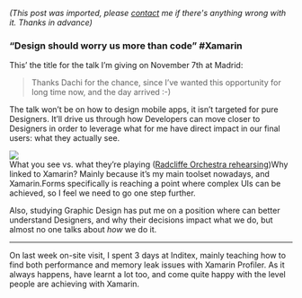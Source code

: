 *(This post was imported, please [contact](#/contact) me if there's anything wrong with it. Thanks in advance)*

### “Design should worry us more than code” #Xamarin

This’ the title for the talk I’m giving on November 7th at Madrid:


> [](https://twitter.com/XDevMadrid/status/918158111571095552)
Thanks Dachi for the chance, since I’ve wanted this opportunity for long time now, and the day arrived :-)

The talk won’t be on how to design mobile apps, it isn’t targeted for pure Designers. It’ll drive us through how Developers can move closer to Designers in order to leverage what for me have direct impact in our final users: what they actually see.

![](https://cdn-images-1.medium.com/max/800/1*-UzVWdVAqeHlyzWMXDqCgw.jpeg)  
What you see vs. what they’re playing ([Radcliffe Orchestra rehearsing](https://www.flickr.com/photos/11152520@N03/5504054428/in/photolist-9onHC9-5u5We-52uvA-3kCBco-9iRBQc-e4RfKs-PHrAk-a7KUBL-a7KXJW-a7H3Vi-brh9wV-g79Efk-52g32C-eB5X9f-9niaRu-5m47EH-4rJq5A-6oxw15-qRqitz-qz1fm3-qjUiY3-NuZaH-c2E1VU-c2DSQu-A9X5S-c2E4p3-9nf8nr-9niaSQ-6eEUF7-qRqjbB-8cRhFs-9niaFA-9nf8rp-82LH8n-9niaWb-9niaQ1-aArBNz-eJhBGW-c2E4CG-c2E1mS-9jxxY-eaAGae-oFcebk-c2E4X9-c2DSgo-4EwMDP-fKzEMh-c2DVU5-7XcSZ-9jxNW))Why linked to Xamarin? Mainly because it’s my main toolset nowadays, and Xamarin.Forms specifically is reaching a point where complex UIs can be achieved, so I feel we need to go one step further.

Also, studying Graphic Design has put me on a position where can better understand Designers, and why their decisions impact what we do, but almost no one talks about _how_ we do it.

  
  
--------
  
On last week on-site visit, I spent 3 days at Inditex, mainly teaching how to find both performance and memory leak issues with Xamarin Profiler. As it always happens, have learnt a lot too, and come quite happy with the level people are achieving with Xamarin.